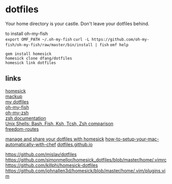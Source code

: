 # dotfiles

Your home directory is your castle. Don't leave your dotfiles behind.  

to install oh-my-fish  
`export OMF_PATH ~/.oh-my-fish`
`curl -L https://github.com/oh-my-fish/oh-my-fish/raw/master/bin/install | fish`
`omf help`


`gem install homesick`  
`homesick clone dfang/dotfiles`  
`homesick link dotfiles`  

## links
[homesick](https://github.com/technicalpickles/homesick)  
[mackup](https://github.com/lra/mackup)  
[my dotfiles](https://github.com/dfang/dotfiles)  
[oh-my-fish](https://git.io/oh-my-fish)  
[oh-my-zsh](https://ohmyz.sh)  
[zsh documentation](http://zsh.sourceforge.net/Doc/Release/zsh_toc.html)  
[Unix Shells: Bash, Fish, Ksh, Tcsh, Zsh comparison](http://hyperpolyglot.org/unix-shells)  
[freedom-routes](https://github.com/sabersalv/freedom-routes)  

[manage and share your dotfiles with homesick](https://mug.im/manage-and-share-your-dotfiles-with-homesick/)   [how-to-setup-your-mac-automatically-with-chef](https://mug.im/how-to-setup-your-mac-automatically-with-chef/)
[dotfiles.github.io](http://dotfiles.github.io)


https://github.com/mislav/dotfiles
https://github.com/simonmellor/homesick_dotfiles/blob/master/home/.vimrc
https://github.com/killphi/homesick-dotfiles
https://github.com/johnallen3d/homesick/blob/master/home/.vim/plugins.vim  
